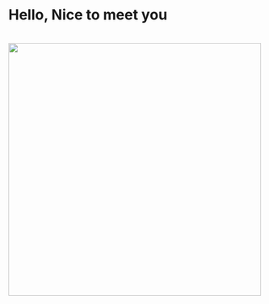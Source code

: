<h1>Hello, Nice to meet you<h1>
<img align="center" src="https://user-images.githubusercontent.com/73818206/165729401-b2c26fc7-ebe5-49ea-9b8c-d196f4c7d587.JPG" width="500" height="500">
